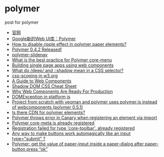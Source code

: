 polymer
=======

post for polymer

* [官网](http://www.polymer-project.org/)
* [Google新的Web UI库：Polymer](http://www.csdn.net/article/2013-05-17/2815334-Polymer)
* [How to disable ripple effect in polymer paper elements?](http://stackoverflow.com/questions/26831568/how-to-disable-ripple-effect-in-polymer-paper-elements)
* [Polymer 0.4.2 Released!](https://blog.polymer-project.org/releases/2014/10/02/release-0.4.2/)
* [polymer-slidenav](http://component.kitchen/components/nobitagit/polymer-slidenav)
* [What is the best practice for Polymer core-menu](http://stackoverflow.com/questions/24614680/what-is-the-best-practice-for-polymer-core-menu)
* [Building single page apps using web components](https://www.polymer-project.org/articles/spa.html)
* [What do /deep/ and ::shadow mean in a CSS selector?](http://stackoverflow.com/questions/25609678/what-do-deep-and-shadow-mean-in-a-css-selector)
* [css-scoping in w3.org](http://dev.w3.org/csswg/css-scoping/#selectordef-deep)
* [A Guide to Web Components](http://css-tricks.com/modular-future-web-components/)
* [Shadow DOM CSS Cheat Sheet](http://robdodson.me/shadow-dom-css-cheat-sheet/)
* [Why Web Components Are Ready For Production](http://developer.telerik.com/featured/web-components-ready-production/)
* [DOMException in platform js](https://groups.google.com/a/dartlang.org/forum/#!topic/web/bgMajiu_iR4)
* [Project from scratch with yeoman and polymer uses polymer.js instead of webcomponents (polymer 0.5.1)](https://groups.google.com/forum/#!msg/polymer-dev/HTy9rohPPx0/98Ul5Mac6mUJ)
* [Is there CDN for polymer elements?](http://stackoverflow.com/questions/24843397/is-there-cdn-for-polymer-elements/24850695#24850695)
* [Polymer throws error in Canary when registering an element via import](https://github.com/Polymer/polymer/issues/290)
* [Polymer core-meta is already registered](http://stackoverflow.com/questions/24976620/polymer-core-meta-is-already-registered)
* [Registration failed for type 'core-toolbar', already registered](http://stackoverflow.com/questions/25149457/registration-failed-for-type-core-toolbar-already-registered)
* [Any way to make buttons work automagically like an input type="submit" ?](https://github.com/rnicholus/ajax-form/issues/27#issuecomment-64512558)
* [Polymer: get the value of paper-input inside a paper-dialog after paper-button press “ok”](http://stackoverflow.com/questions/24594947/polymer-get-the-value-of-paper-input-inside-a-paper-dialog-after-paper-button-p)

